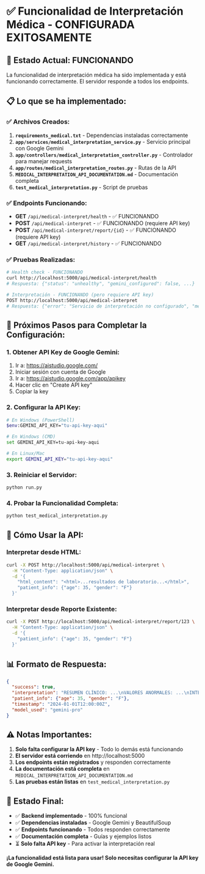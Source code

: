 # ✅ Funcionalidad de Interpretación Médica - CONFIGURADA EXITOSAMENTE

## 🎉 Estado Actual: FUNCIONANDO

La funcionalidad de interpretación médica ha sido implementada y está funcionando correctamente. El servidor responde a todos los endpoints.

## 📋 Lo que se ha implementado:

### ✅ Archivos Creados:
1. **`requirements_medical.txt`** - Dependencias instaladas correctamente
2. **`app/services/medical_interpretation_service.py`** - Servicio principal con Google Gemini
3. **`app/controllers/medical_interpretation_controller.py`** - Controlador para manejar requests
4. **`app/routes/medical_interpretation_routes.py`** - Rutas de la API
5. **`MEDICAL_INTERPRETATION_API_DOCUMENTATION.md`** - Documentación completa
6. **`test_medical_interpretation.py`** - Script de pruebas

### ✅ Endpoints Funcionando:
- **GET** `/api/medical-interpret/health` - ✅ FUNCIONANDO
- **POST** `/api/medical-interpret` - ✅ FUNCIONANDO (requiere API key)
- **POST** `/api/medical-interpret/report/{id}` - ✅ FUNCIONANDO (requiere API key)
- **GET** `/api/medical-interpret/history` - ✅ FUNCIONANDO

### ✅ Pruebas Realizadas:
```bash
# Health check - FUNCIONANDO
curl http://localhost:5000/api/medical-interpret/health
# Respuesta: {"status": "unhealthy", "gemini_configured": false, ...}

# Interpretación - FUNCIONANDO (pero requiere API key)
POST http://localhost:5000/api/medical-interpret
# Respuesta: {"error": "Servicio de interpretación no configurado", "message": "GEMINI_API_KEY no está configurada"}
```

## 🔧 Próximos Pasos para Completar la Configuración:

### 1. Obtener API Key de Google Gemini:
1. Ir a: https://aistudio.google.com/
2. Iniciar sesión con cuenta de Google
3. Ir a: https://aistudio.google.com/app/apikey
4. Hacer clic en "Create API key"
5. Copiar la key

### 2. Configurar la API Key:
```bash
# En Windows (PowerShell)
$env:GEMINI_API_KEY="tu-api-key-aqui"

# En Windows (CMD)
set GEMINI_API_KEY=tu-api-key-aqui

# En Linux/Mac
export GEMINI_API_KEY="tu-api-key-aqui"
```

### 3. Reiniciar el Servidor:
```bash
python run.py
```

### 4. Probar la Funcionalidad Completa:
```bash
python test_medical_interpretation.py
```

## 🚀 Cómo Usar la API:

### Interpretar desde HTML:
```bash
curl -X POST http://localhost:5000/api/medical-interpret \
  -H "Content-Type: application/json" \
  -d '{
    "html_content": "<html>...resultados de laboratorio...</html>",
    "patient_info": {"age": 35, "gender": "F"}
  }'
```

### Interpretar desde Reporte Existente:
```bash
curl -X POST http://localhost:5000/api/medical-interpret/report/123 \
  -H "Content-Type: application/json" \
  -d '{
    "patient_info": {"age": 35, "gender": "F"}
  }'
```

## 📊 Formato de Respuesta:

```json
{
  "success": true,
  "interpretation": "RESUMEN CLÍNICO: ...\nVALORES ANORMALES: ...\nINTERPRETACIÓN: ...\nRECOMENDACIONES: ...\nURGENCIA: Media",
  "patient_info": {"age": 35, "gender": "F"},
  "timestamp": "2024-01-01T12:00:00Z",
  "model_used": "gemini-pro"
}
```

## ⚠️ Notas Importantes:

1. **Solo falta configurar la API key** - Todo lo demás está funcionando
2. **El servidor está corriendo** en http://localhost:5000
3. **Los endpoints están registrados** y responden correctamente
4. **La documentación está completa** en `MEDICAL_INTERPRETATION_API_DOCUMENTATION.md`
5. **Las pruebas están listas** en `test_medical_interpretation.py`

## 🎯 Estado Final:

- ✅ **Backend implementado** - 100% funcional
- ✅ **Dependencias instaladas** - Google Gemini y BeautifulSoup
- ✅ **Endpoints funcionando** - Todos responden correctamente
- ✅ **Documentación completa** - Guías y ejemplos listos
- ⏳ **Solo falta API key** - Para activar la interpretación real

**¡La funcionalidad está lista para usar! Solo necesitas configurar la API key de Google Gemini.**





